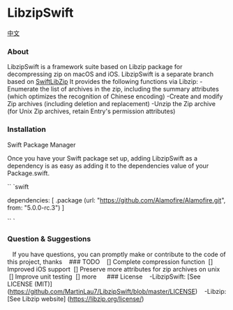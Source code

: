 # LibzipSwift

[中文](https://github.com/MartinLau7/LibzipSwift/blob/master/README-CN.md)

### About

LibzipSwift is a framework suite based on Libzip package for decompressing zip on macOS and iOS.
LibzipSwift is a separate branch based on [SwiftLibZip](https://github.com/SwiftZip/SwiftZip) 
It provides the following functions via Libzip:
-Enumerate the list of archives in the zip, including the summary attributes (which optimizes the recognition of Chinese encoding)
-Create and modify Zip archives (including deletion and replacement)
-Unzip the Zip archive (for Unix Zip archives, retain Entry's permission attributes)

### Installation

Swift Package Manager

Once you have your Swift package set up, adding LibzipSwift as a dependency is as easy as adding it to the dependencies value of your Package.swift.

`` `swift

dependencies: [
.package (url: "https://github.com/Alamofire/Alamofire.git", from: "5.0.0-rc.3")
]

`` `

### Question & Suggestions
 
 If you have questions, you can promptly make or contribute to the code of this project, thanks
 
 ### TODO
 
 [] Complete compression function
 [] Improved iOS support
 [] Preserve more attributes for zip archives on unix
 [] Improve unit testing
 [] more
 
 
 ### License
 
 -LibzipSwift: [See LICENSE (MIT)] (https://github.com/MartinLau7/LibzipSwift/blob/master/LICENSE)
 
 -Libzip: [See Libzip website] (https://libzip.org/license/)
